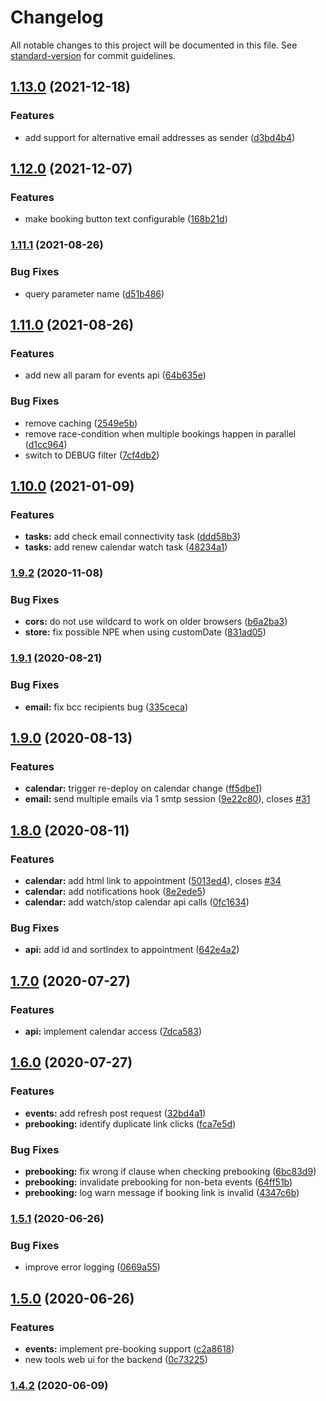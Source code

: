 # Changelog

All notable changes to this project will be documented in this file. See [standard-version](https://github.com/conventional-changelog/standard-version) for commit guidelines.

## [1.13.0](https://github.com/mseele/sve-backend/compare/v1.12.0...v1.13.0) (2021-12-18)


### Features

* add support for alternative email addresses as sender ([d3bd4b4](https://github.com/mseele/sve-backend/commit/d3bd4b4ac280441177d237b5b51a64caca6bd005))

## [1.12.0](https://github.com/mseele/sve-backend/compare/v1.11.1...v1.12.0) (2021-12-07)


### Features

* make booking button text configurable ([168b21d](https://github.com/mseele/sve-backend/commit/168b21da76ab4be6b1dd72adf0a3710c468cc69f))

### [1.11.1](https://github.com/mseele/sve-backend/compare/v1.11.0...v1.11.1) (2021-08-26)


### Bug Fixes

* query parameter name ([d51b486](https://github.com/mseele/sve-backend/commit/d51b486ebec0feb2e6c5f62c45e7f4e281b5a45e))

## [1.11.0](https://github.com/mseele/sve-backend/compare/v1.10.0...v1.11.0) (2021-08-26)


### Features

* add new all param for events api ([64b635e](https://github.com/mseele/sve-backend/commit/64b635e76fa6c097d51cd7c5c11f050335e1c4e9))


### Bug Fixes

* remove caching ([2549e5b](https://github.com/mseele/sve-backend/commit/2549e5ba5630ae0b55f4b426e9788acb67ce93a4))
* remove race-condition when multiple bookings happen in parallel ([d1cc964](https://github.com/mseele/sve-backend/commit/d1cc964fddef2301211616a4c13e9df892172e3f))
* switch to DEBUG filter ([7cf4db2](https://github.com/mseele/sve-backend/commit/7cf4db2ea3f2cea0b5b98fb08b5c0559d8c8d6dd))

## [1.10.0](https://github.com/mseele/sve-backend/compare/v1.9.2...v1.10.0) (2021-01-09)


### Features

* **tasks:** add check email connectivity task ([ddd58b3](https://github.com/mseele/sve-backend/commit/ddd58b3b6083ecd20419aa9cd20b0e2008aae626))
* **tasks:** add renew calendar watch task ([48234a1](https://github.com/mseele/sve-backend/commit/48234a1bafd335d9c3d71e099a270609f237ff11))

### [1.9.2](https://github.com/mseele/sve-backend/compare/v1.9.1...v1.9.2) (2020-11-08)


### Bug Fixes

* **cors:** do not use wildcard to work on older browsers ([b6a2ba3](https://github.com/mseele/sve-backend/commit/b6a2ba3bacf7147441031e54095d6b8ae87fc693))
* **store:** fix possible NPE when using customDate ([831ad05](https://github.com/mseele/sve-backend/commit/831ad05343050b6f38901a29610e1e80129f73a9))

### [1.9.1](https://github.com/mseele/sve-backend/compare/v1.9.0...v1.9.1) (2020-08-21)


### Bug Fixes

* **email:** fix bcc recipients bug ([335ceca](https://github.com/mseele/sve-backend/commit/335ceca3990008c0488115d8bd73249ef72064c7))

## [1.9.0](https://github.com/mseele/sve-backend/compare/v1.8.0...v1.9.0) (2020-08-13)


### Features

* **calendar:** trigger re-deploy on calendar change ([ff5dbe1](https://github.com/mseele/sve-backend/commit/ff5dbe1634622c8b8c4de3a44f005cd40a67a259))
* **email:** send multiple emails via 1 smtp session ([9e22c80](https://github.com/mseele/sve-backend/commit/9e22c808745355b65e0c11ba301fd96d51529f5f)), closes [#31](https://github.com/mseele/sve-backend/issues/31)

## [1.8.0](https://github.com/mseele/sve-backend/compare/v1.7.0...v1.8.0) (2020-08-11)


### Features

* **calendar:** add html link to appointment ([5013ed4](https://github.com/mseele/sve-backend/commit/5013ed4f6d9ed9397a1037f99319ea850212d9e9)), closes [#34](https://github.com/mseele/sve-backend/issues/34)
* **calendar:** add notifications hook ([8e2ede5](https://github.com/mseele/sve-backend/commit/8e2ede568d207a8292b3c7a06bdf63063fda6996))
* **calendar:** add watch/stop calendar api calls ([0fc1634](https://github.com/mseele/sve-backend/commit/0fc16343764ae8c9b06c1939a24f15479d431e52))


### Bug Fixes

* **api:** add id and sortIndex to appointment ([642e4a2](https://github.com/mseele/sve-backend/commit/642e4a20bea8b0996581dfc96010840cf512d49a))

## [1.7.0](https://github.com/mseele/sve-backend/compare/v1.6.0...v1.7.0) (2020-07-27)


### Features

* **api:** implement calendar access ([7dca583](https://github.com/mseele/sve-backend/commit/7dca583a2cf955103a0e20681f56f948a7a02419))

## [1.6.0](https://github.com/mseele/sve-backend/compare/v1.5.1...v1.6.0) (2020-07-27)


### Features

* **events:** add refresh post request ([32bd4a1](https://github.com/mseele/sve-backend/commit/32bd4a1790da3021d8752d6318dbf2ed46b00a66))
* **prebooking:** identify duplicate link clicks ([fca7e5d](https://github.com/mseele/sve-backend/commit/fca7e5d44cb5bad38cf22bea24f898663aeda8a0))


### Bug Fixes

* **prebooking:** fix wrong if clause when checking prebooking ([6bc83d9](https://github.com/mseele/sve-backend/commit/6bc83d9c93fab7221626248df421f6be6d717cd4))
* **prebooking:** invalidate prebooking for non-beta events ([64ff51b](https://github.com/mseele/sve-backend/commit/64ff51b34ccf9e75986e79920a192220a3db2460))
* **prebooking:** log warn message if booking link is invalid ([4347c6b](https://github.com/mseele/sve-backend/commit/4347c6b567edcf66c8273bbdf3de240c6151a9e4))

### [1.5.1](https://github.com/mseele/sve-backend/compare/v1.5.0...v1.5.1) (2020-06-26)


### Bug Fixes

* improve error logging ([0669a55](https://github.com/mseele/sve-backend/commit/0669a55c983bdc4f00e8290e7406c17ef69d4443))

## [1.5.0](https://github.com/mseele/sve-backend/compare/v1.4.2...v1.5.0) (2020-06-26)


### Features

* **events:** implement pre-booking support ([c2a8618](https://github.com/mseele/sve-backend/commit/c2a8618900f7168d9dccf32ef121e5126546fbc1))
* new tools web ui for the backend ([0c73225](https://github.com/mseele/sve-backend/commit/0c7322584a694c67c3c59c1658659e42921e753a))

### [1.4.2](https://github.com/mseele/sve-backend/compare/v1.4.0...v1.4.1) (2020-06-09)
